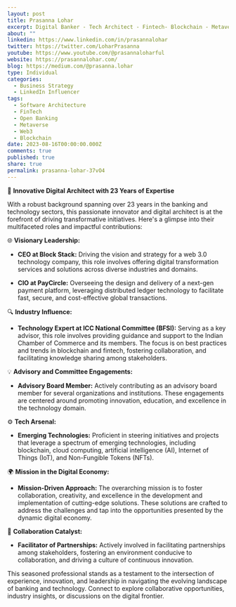 ```yaml
---
layout: post
title: Prasanna Lohar
excerpt: Digital Banker - Tech Architect - Fintech- Blockchain - Metaverse - Open Banking&newline;&newline;Talks about &hash;banking, &hash;fintech, &hash;blockchain, &hash;innovation, and &hash;technology
about: ""
linkedin: https://www.linkedin.com/in/prasannalohar
twitter: https://twitter.com/LoharPrasanna
youtube: https://www.youtube.com/@prasannaloharful
website: https://prasannalohar.com/
blog: https://medium.com/@prasanna.lohar
type: Individual
categories:
  - Business Strategy
  - LinkedIn Influencer
tags:
  - Software Architecture
  - FinTech
  - Open Banking
  - Metaverse
  - Web3
  - Blockchain
date: 2023-08-16T00:00:00.000Z
comments: true
published: true
share: true
permalink: prasanna-lohar-37vO4
---
```

🚀 **Innovative Digital Architect with 23 Years of Expertise**

With a robust background spanning over 23 years in the banking and technology sectors, this passionate innovator and digital architect is at the forefront of driving transformative initiatives. Here's a glimpse into their multifaceted roles and impactful contributions:

🌐 **Visionary Leadership:**
- **CEO at Block Stack:** Driving the vision and strategy for a web 3.0 technology company, this role involves offering digital transformation services and solutions across diverse industries and domains.

- **CIO at PayCircle:** Overseeing the design and delivery of a next-gen payment platform, leveraging distributed ledger technology to facilitate fast, secure, and cost-effective global transactions.

🔍 **Industry Influence:**
- **Technology Expert at ICC National Committee (BFSI):** Serving as a key advisor, this role involves providing guidance and support to the Indian Chamber of Commerce and its members. The focus is on best practices and trends in blockchain and fintech, fostering collaboration, and facilitating knowledge sharing among stakeholders.

💡 **Advisory and Committee Engagements:**
- **Advisory Board Member:** Actively contributing as an advisory board member for several organizations and institutions. These engagements are centered around promoting innovation, education, and excellence in the technology domain.

⚙️ **Tech Arsenal:**
- **Emerging Technologies:** Proficient in steering initiatives and projects that leverage a spectrum of emerging technologies, including blockchain, cloud computing, artificial intelligence (AI), Internet of Things (IoT), and Non-Fungible Tokens (NFTs).

🌍 **Mission in the Digital Economy:**
- **Mission-Driven Approach:** The overarching mission is to foster collaboration, creativity, and excellence in the development and implementation of cutting-edge solutions. These solutions are crafted to address the challenges and tap into the opportunities presented by the dynamic digital economy.

🤝 **Collaboration Catalyst:**
- **Facilitator of Partnerships:** Actively involved in facilitating partnerships among stakeholders, fostering an environment conducive to collaboration, and driving a culture of continuous innovation.

This seasoned professional stands as a testament to the intersection of experience, innovation, and leadership in navigating the evolving landscape of banking and technology. Connect to explore collaborative opportunities, industry insights, or discussions on the digital frontier.

